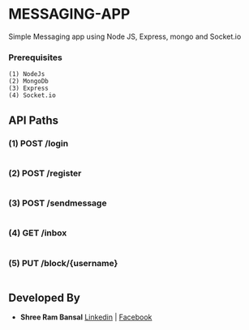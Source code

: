 # MESSAGING-APP
Simple Messaging app using Node JS, Express, mongo and Socket.io

### Prerequisites
```
(1) NodeJs
(2) MongoDb
(3) Express
(4) Socket.io
```


## API Paths

### (1) POST /login
```

```
### (2) POST /register

```
```

### (3) POST /sendmessage

```

```

### (4) GET /inbox

```

```

### (5) PUT /block/{username}

```

```

## Developed By
* **Shree Ram Bansal** [Linkedin](https://www.linkedin.com/in/shree-ram-b-a48786104/) | [Facebook](https://www.facebook.com/shreeram.bansal)
